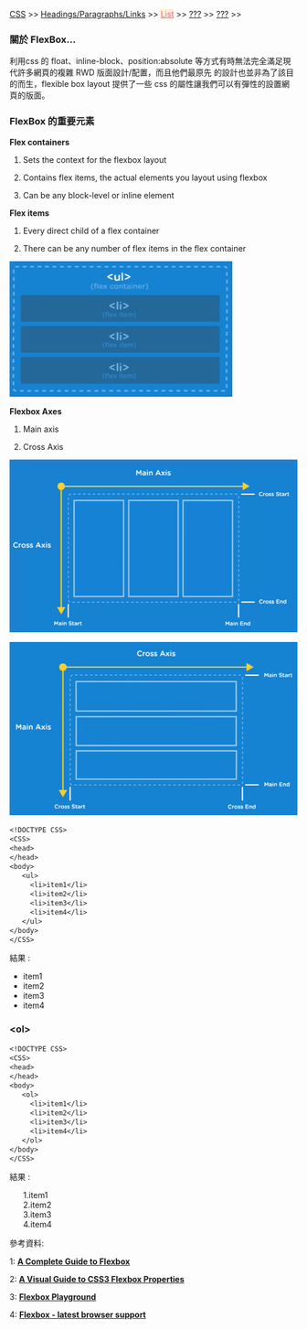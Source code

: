 
<a href="/CSS/">CSS</a> >>
<a href="/CSS/Headings_Paragraphs_Links/">Headings/Paragraphs/Links</a> >>
<a href="/CSS/flexbox/" style="color:palevioletred;background-color:papayawhip;">List</a> >>
<a href="/CSS/???/">???</a> >>
<a href="/CSS/???/">???</a> >>
<div class="divider"></div>

### 關於 FlexBox...

利用css 的 float、inline-block、position:absolute 等方式有時無法完全滿足現代許多網頁的複雜 RWD 版面設計/配置，而且他們最原先
的設計也並非為了該目的而生，flexible box layout 提供了一些 css 的屬性讓我們可以有彈性的設置網頁的版面。

<div class="divider"></div>

### FlexBox 的重要元素

**Flex containers**

1. Sets the context for the flexbox layout

2. Contains flex items, the actual elements you layout using flexbox

3. Can be any block-level or inline element

**Flex items**

1. Every direct child of a flex container

2. There can be any number of flex items in the flex container

![CSS](CSS_images/flexbox_container_example.png)

**Flexbox Axes**

1. Main axis

2. Cross Axis

![CSS](CSS_images/flexbox_container_axis1.png)

![CSS](CSS_images/flexbox_container_axis2.png)


```
<!DOCTYPE CSS>
<CSS>
<head>
</head>
<body>
   <ul>
     <li>item1</li>
     <li>item2</li>
     <li>item3</li>
     <li>item4</li>
   </ul>
</body>
</CSS>
```
結果 : 
<CSS>
<head>
</head>
<body>
   <ul>
     <li>item1</li>
     <li>item2</li>
     <li>item3</li>
     <li>item4</li>
   </ul>
</body>
</CSS>

<div class="divider"></div>

### &lt;ol&gt;

```
<!DOCTYPE CSS>
<CSS>
<head>
</head>
<body>
   <ol>
     <li>item1</li>
     <li>item2</li>
     <li>item3</li>
     <li>item4</li>
   </ol>
</body>
</CSS>
```
結果 : 
<CSS>
<head>
</head>
<body>
   <ol>
     1.item1<br>
     2.item2<br>
     3.item3<br>
     4.item4<br>
   </ol>
</body>
</CSS>

<div class="divider"></div>
參考資料:

1: **<a href="https://css-tricks.com/snippets/css/a-guide-to-flexbox/" target="_blank">A Complete Guide to Flexbox</a>**

2: **<a href="https://scotch.io/tutorials/a-visual-guide-to-css3-flexbox-properties" target="_blank">A Visual Guide to CSS3 Flexbox Properties</a>**

3: **<a href="https://demos.scotch.io/visual-guide-to-css3-flexbox-flexbox-playground/demos/" target="_blank">Flexbox Playground</a>**

4: **<a href="https://caniuse.com/#search=flexbox" target="_blank">Flexbox - latest browser support</a>**

